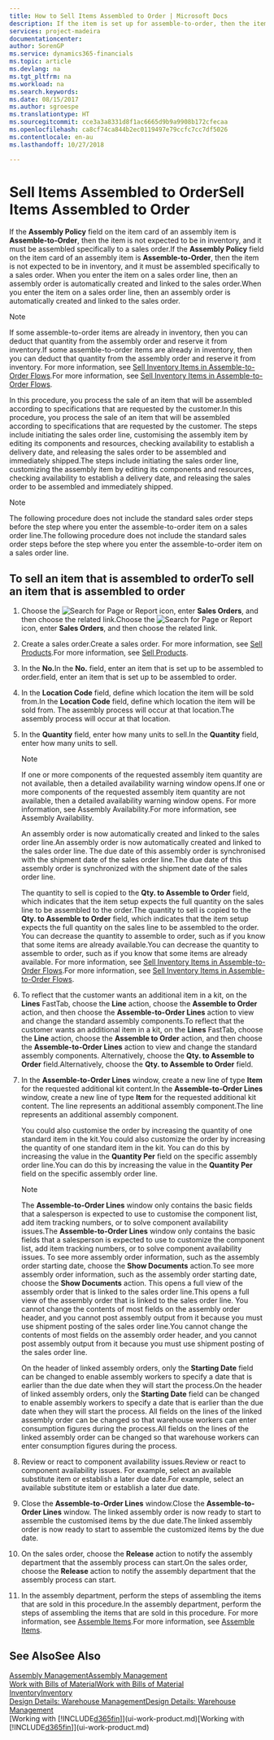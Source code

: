 ```yaml
---
title: How to Sell Items Assembled to Order | Microsoft Docs
description: If the item is set up for assemble-to-order, then the item is not expected to be in inventory, and it must be assembled specifically to a sales order. When you enter the item on a sales order line, then an assembly order is automatically created and linked to the sales order.
services: project-madeira
documentationcenter: 
author: SorenGP
ms.service: dynamics365-financials
ms.topic: article
ms.devlang: na
ms.tgt_pltfrm: na
ms.workload: na
ms.search.keywords: 
ms.date: 08/15/2017
ms.author: sgroespe
ms.translationtype: HT
ms.sourcegitcommit: cce3a3a8331d8f1ac6665d9b9a9908b172cfecaa
ms.openlocfilehash: ca8cf74ca844b2ec0119497e79ccfc7cc7df5026
ms.contentlocale: en-au
ms.lasthandoff: 10/27/2018

---
```

# <a name="sell-items-assembled-to-order"></a><span data-ttu-id="8de9b-104">Sell Items Assembled to Order</span><span class="sxs-lookup"><span data-stu-id="8de9b-104">Sell Items Assembled to Order</span></span>
<span data-ttu-id="8de9b-105">If the **Assembly Policy** field on the item card of an assembly item is **Assemble-to-Order**, then the item is not expected to be in inventory, and it must be assembled specifically to a sales order.</span><span class="sxs-lookup"><span data-stu-id="8de9b-105">If the **Assembly Policy** field on the item card of an assembly item is **Assemble-to-Order**, then the item is not expected to be in inventory, and it must be assembled specifically to a sales order.</span></span> <span data-ttu-id="8de9b-106">When you enter the item on a sales order line, then an assembly order is automatically created and linked to the sales order.</span><span class="sxs-lookup"><span data-stu-id="8de9b-106">When you enter the item on a sales order line, then an assembly order is automatically created and linked to the sales order.</span></span>  

> [!NOTE]  
>  <span data-ttu-id="8de9b-107">If some assemble-to-order items are already in inventory, then you can deduct that quantity from the assembly order and reserve it from inventory.</span><span class="sxs-lookup"><span data-stu-id="8de9b-107">If some assemble-to-order items are already in inventory, then you can deduct that quantity from the assembly order and reserve it from inventory.</span></span> <span data-ttu-id="8de9b-108">For more information, see [Sell Inventory Items in Assemble-to-Order Flows](assembly-how-to-sell-assemble-to-order-items-and-inventory-items-together.md).</span><span class="sxs-lookup"><span data-stu-id="8de9b-108">For more information, see [Sell Inventory Items in Assemble-to-Order Flows](assembly-how-to-sell-assemble-to-order-items-and-inventory-items-together.md).</span></span>  

<span data-ttu-id="8de9b-109">In this procedure, you process the sale of an item that will be assembled according to specifications that are requested by the customer.</span><span class="sxs-lookup"><span data-stu-id="8de9b-109">In this procedure, you process the sale of an item that will be assembled according to specifications that are requested by the customer.</span></span> <span data-ttu-id="8de9b-110">The steps include initiating the sales order line, customising the assembly item by editing its components and resources, checking availability to establish a delivery date, and releasing the sales order to be assembled and immediately shipped.</span><span class="sxs-lookup"><span data-stu-id="8de9b-110">The steps include initiating the sales order line, customizing the assembly item by editing its components and resources, checking availability to establish a delivery date, and releasing the sales order to be assembled and immediately shipped.</span></span>  

> [!NOTE]  
>  <span data-ttu-id="8de9b-111">The following procedure does not include the standard sales order steps before the step where you enter the assemble-to-order item on a sales order line.</span><span class="sxs-lookup"><span data-stu-id="8de9b-111">The following procedure does not include the standard sales order steps before the step where you enter the assemble-to-order item on a sales order line.</span></span>  

## <a name="to-sell-an-item-that-is-assembled-to-order"></a><span data-ttu-id="8de9b-112">To sell an item that is assembled to order</span><span class="sxs-lookup"><span data-stu-id="8de9b-112">To sell an item that is assembled to order</span></span>  
1.  <span data-ttu-id="8de9b-113">Choose the ![Search for Page or Report](media/ui-search/search_small.png "Search for Page or Report icon") icon, enter **Sales Orders**, and then choose the related link.</span><span class="sxs-lookup"><span data-stu-id="8de9b-113">Choose the ![Search for Page or Report](media/ui-search/search_small.png "Search for Page or Report icon") icon, enter **Sales Orders**, and then choose the related link.</span></span>  
2.  <span data-ttu-id="8de9b-114">Create a sales order.</span><span class="sxs-lookup"><span data-stu-id="8de9b-114">Create a sales order.</span></span> <span data-ttu-id="8de9b-115">For more information, see [Sell Products](sales-how-sell-products.md).</span><span class="sxs-lookup"><span data-stu-id="8de9b-115">For more information, see [Sell Products](sales-how-sell-products.md).</span></span>  
3.  <span data-ttu-id="8de9b-116">In the **No.**</span><span class="sxs-lookup"><span data-stu-id="8de9b-116">In the **No.**</span></span> <span data-ttu-id="8de9b-117">field, enter an item that is set up to be assembled to order.</span><span class="sxs-lookup"><span data-stu-id="8de9b-117">field, enter an item that is set up to be assembled to order.</span></span>  
4.  <span data-ttu-id="8de9b-118">In the **Location Code** field, define which location the item will be sold from.</span><span class="sxs-lookup"><span data-stu-id="8de9b-118">In the **Location Code** field, define which location the item will be sold from.</span></span> <span data-ttu-id="8de9b-119">The assembly process will occur at that location.</span><span class="sxs-lookup"><span data-stu-id="8de9b-119">The assembly process will occur at that location.</span></span>  
5.  <span data-ttu-id="8de9b-120">In the **Quantity** field, enter how many units to sell.</span><span class="sxs-lookup"><span data-stu-id="8de9b-120">In the **Quantity** field, enter how many units to sell.</span></span>  

    > [!NOTE]  
    >  <span data-ttu-id="8de9b-121">If one or more components of the requested assembly item quantity are not available, then a detailed availability warning window opens.</span><span class="sxs-lookup"><span data-stu-id="8de9b-121">If one or more components of the requested assembly item quantity are not available, then a detailed availability warning window opens.</span></span> <span data-ttu-id="8de9b-122">For more information, see Assembly Availability.</span><span class="sxs-lookup"><span data-stu-id="8de9b-122">For more information, see Assembly Availability.</span></span>  

    <span data-ttu-id="8de9b-123">An assembly order is now automatically created and linked to the sales order line.</span><span class="sxs-lookup"><span data-stu-id="8de9b-123">An assembly order is now automatically created and linked to the sales order line.</span></span> <span data-ttu-id="8de9b-124">The due date of this assembly order is synchronised with the shipment date of the sales order line.</span><span class="sxs-lookup"><span data-stu-id="8de9b-124">The due date of this assembly order is synchronized with the shipment date of the sales order line.</span></span>  

    <span data-ttu-id="8de9b-125">The quantity to sell is copied to the **Qty. to Assemble to Order** field, which indicates that the item setup expects the full quantity on the sales line to be assembled to the order.</span><span class="sxs-lookup"><span data-stu-id="8de9b-125">The quantity to sell is copied to the **Qty. to Assemble to Order** field, which indicates that the item setup expects the full quantity on the sales line to be assembled to the order.</span></span> <span data-ttu-id="8de9b-126">You can decrease the quantity to assemble to order, such as if you know that some items are already available.</span><span class="sxs-lookup"><span data-stu-id="8de9b-126">You can decrease the quantity to assemble to order, such as if you know that some items are already available.</span></span> <span data-ttu-id="8de9b-127">For more information, see [Sell Inventory Items in Assemble-to-Order Flows](assembly-how-to-sell-inventory-items-in-assemble-to-order-flows.md).</span><span class="sxs-lookup"><span data-stu-id="8de9b-127">For more information, see [Sell Inventory Items in Assemble-to-Order Flows](assembly-how-to-sell-inventory-items-in-assemble-to-order-flows.md).</span></span>  

6.  <span data-ttu-id="8de9b-128">To reflect that the customer wants an additional item in a kit, on the **Lines** FastTab, choose the **Line** action, choose the **Assemble to Order** action, and then choose the **Assemble-to-Order Lines** action to view and change the standard assembly components.</span><span class="sxs-lookup"><span data-stu-id="8de9b-128">To reflect that the customer wants an additional item in a kit, on the **Lines** FastTab, choose the **Line** action, choose the **Assemble to Order** action, and then choose the **Assemble-to-Order Lines** action to view and change the standard assembly components.</span></span> <span data-ttu-id="8de9b-129">Alternatively, choose the **Qty. to Assemble to Order** field.</span><span class="sxs-lookup"><span data-stu-id="8de9b-129">Alternatively, choose the **Qty. to Assemble to Order** field.</span></span>  
7.  <span data-ttu-id="8de9b-130">In the **Assemble-to-Order Lines** window, create a new line of type **Item** for the requested additional kit content.</span><span class="sxs-lookup"><span data-stu-id="8de9b-130">In the **Assemble-to-Order Lines** window, create a new line of type **Item** for the requested additional kit content.</span></span> <span data-ttu-id="8de9b-131">The line represents an additional assembly component.</span><span class="sxs-lookup"><span data-stu-id="8de9b-131">The line represents an additional assembly component.</span></span>  

    <span data-ttu-id="8de9b-132">You could also customise the order by increasing the quantity of one standard item in the kit.</span><span class="sxs-lookup"><span data-stu-id="8de9b-132">You could also customize the order by increasing the quantity of one standard item in the kit.</span></span> <span data-ttu-id="8de9b-133">You can do this by increasing the value in the **Quantity Per** field on the specific assembly order line.</span><span class="sxs-lookup"><span data-stu-id="8de9b-133">You can do this by increasing the value in the **Quantity Per** field on the specific assembly order line.</span></span>  

    > [!NOTE]  
    >  <span data-ttu-id="8de9b-134">The **Assemble-to-Order Lines** window only contains the basic fields that a salesperson is expected to use to customise the component list, add item tracking numbers, or to solve component availability issues.</span><span class="sxs-lookup"><span data-stu-id="8de9b-134">The **Assemble-to-Order Lines** window only contains the basic fields that a salesperson is expected to use to customize the component list, add item tracking numbers, or to solve component availability issues.</span></span> <span data-ttu-id="8de9b-135">To see more assembly order information, such as the assembly order starting date, choose the **Show Documents** action.</span><span class="sxs-lookup"><span data-stu-id="8de9b-135">To see more assembly order information, such as the assembly order starting date, choose the **Show Documents** action.</span></span> <span data-ttu-id="8de9b-136">This opens a full view of the assembly order that is linked to the sales order line.</span><span class="sxs-lookup"><span data-stu-id="8de9b-136">This opens a full view of the assembly order that is linked to the sales order line.</span></span> <span data-ttu-id="8de9b-137">You cannot change the contents of most fields on the assembly order header, and you cannot post assembly output from it because you must use shipment posting of the sales order line.</span><span class="sxs-lookup"><span data-stu-id="8de9b-137">You cannot change the contents of most fields on the assembly order header, and you cannot post assembly output from it because you must use shipment posting of the sales order line.</span></span>  
    >   
    >  <span data-ttu-id="8de9b-138">On the header of linked assembly orders, only the **Starting Date** field can be changed to enable assembly workers to specify a date that is earlier than the due date when they will start the process.</span><span class="sxs-lookup"><span data-stu-id="8de9b-138">On the header of linked assembly orders, only the **Starting Date** field can be changed to enable assembly workers to specify a date that is earlier than the due date when they will start the process.</span></span> <span data-ttu-id="8de9b-139">All fields on the lines of the linked assembly order can be changed so that warehouse workers can enter consumption figures during the process.</span><span class="sxs-lookup"><span data-stu-id="8de9b-139">All fields on the lines of the linked assembly order can be changed so that warehouse workers can enter consumption figures during the process.</span></span>  

8.  <span data-ttu-id="8de9b-140">Review or react to component availability issues.</span><span class="sxs-lookup"><span data-stu-id="8de9b-140">Review or react to component availability issues.</span></span> <span data-ttu-id="8de9b-141">For example, select an available substitute item or establish a later due date.</span><span class="sxs-lookup"><span data-stu-id="8de9b-141">For example, select an available substitute item or establish a later due date.</span></span>  
9. <span data-ttu-id="8de9b-142">Close the **Assemble-to-Order Lines** window.</span><span class="sxs-lookup"><span data-stu-id="8de9b-142">Close the **Assemble-to-Order Lines** window.</span></span> <span data-ttu-id="8de9b-143">The linked assembly order is now ready to start to assemble the customised items by the due date.</span><span class="sxs-lookup"><span data-stu-id="8de9b-143">The linked assembly order is now ready to start to assemble the customized items by the due date.</span></span>  
10. <span data-ttu-id="8de9b-144">On the sales order, choose the **Release** action to notify the assembly department that the assembly process can start.</span><span class="sxs-lookup"><span data-stu-id="8de9b-144">On the sales order, choose the **Release** action to notify the assembly department that the assembly process can start.</span></span>  
11. <span data-ttu-id="8de9b-145">In the assembly department, perform the steps of assembling the items that are sold in this procedure.</span><span class="sxs-lookup"><span data-stu-id="8de9b-145">In the assembly department, perform the steps of assembling the items that are sold in this procedure.</span></span> <span data-ttu-id="8de9b-146">For more information, see [Assemble Items](assembly-how-to-assemble-items.md).</span><span class="sxs-lookup"><span data-stu-id="8de9b-146">For more information, see [Assemble Items](assembly-how-to-assemble-items.md).</span></span>  

## <a name="see-also"></a><span data-ttu-id="8de9b-147">See Also</span><span class="sxs-lookup"><span data-stu-id="8de9b-147">See Also</span></span>  
[<span data-ttu-id="8de9b-148">Assembly Management</span><span class="sxs-lookup"><span data-stu-id="8de9b-148">Assembly Management</span></span>](assembly-assemble-items.md)  
[<span data-ttu-id="8de9b-149">Work with Bills of Material</span><span class="sxs-lookup"><span data-stu-id="8de9b-149">Work with Bills of Material</span></span>](inventory-how-work-BOMs.md)  
[<span data-ttu-id="8de9b-150">Inventory</span><span class="sxs-lookup"><span data-stu-id="8de9b-150">Inventory</span></span>](inventory-manage-inventory.md)  
[<span data-ttu-id="8de9b-151">Design Details: Warehouse Management</span><span class="sxs-lookup"><span data-stu-id="8de9b-151">Design Details: Warehouse Management</span></span>](design-details-warehouse-management.md)  
<span data-ttu-id="8de9b-152">[Working with [!INCLUDE[d365fin](includes/d365fin_md.md)]](ui-work-product.md)</span><span class="sxs-lookup"><span data-stu-id="8de9b-152">[Working with [!INCLUDE[d365fin](includes/d365fin_md.md)]](ui-work-product.md)</span></span>

